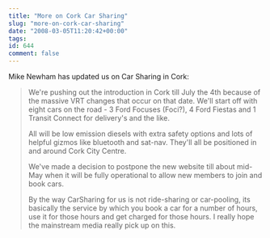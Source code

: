 ```yaml
---
title: "More on Cork Car Sharing"
slug: "more-on-cork-car-sharing"
date: "2008-03-05T11:20:42+00:00"
tags:
id: 644
comment: false
---
```


Mike Newham has updated us on Car Sharing in Cork:
> We're pushing out the introduction in Cork till July the 4th because of the massive VRT changes that occur on that date.  We'll start off with eight cars on the road - 3 Ford Focuses (Foci?), 4 Ford Fiestas and 1 Transit Connect for delivery's and the like.
> 
> All will be low emission diesels with extra safety options and lots of helpful gizmos like bluetooth and sat-nav. They'll all be positioned in and around Cork City Centre.
> 
> We've made a decision to postpone the new website till about mid-May when it will be fully operational to allow new members to join and book cars.
> 
> By the way CarSharing for us is not ride-sharing or car-pooling, its basically the service by which you book a car for a number of hours, use it for those hours and get charged for those hours.
I really hope the mainstream media really pick up on this.

